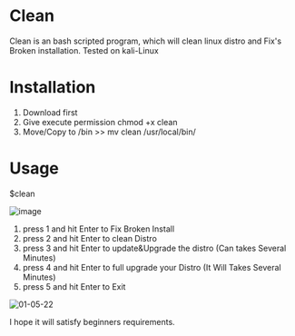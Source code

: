 # Clean
Clean is an bash scripted program, which will clean linux distro and Fix's Broken installation. 
Tested on kali-Linux

# Installation 

1. Download first
2. Give execute permission chmod +x clean
3. Move/Copy to /bin >> mv clean /usr/local/bin/

# Usage

$clean 

![image](https://user-images.githubusercontent.com/24763414/163619211-12528a80-34c4-485a-a758-10e4f2dff007.png)

1) press 1 and hit Enter to Fix Broken Install
2) press 2 and hit Enter to clean Distro
3) press 3 and hit Enter to update&Upgrade the distro (Can takes Several Minutes)
4) press 4 and hit Enter to full upgrade your Distro (It Will Takes Several Minutes)
5) press 5 and hit Enter to Exit

![01-05-22](https://user-images.githubusercontent.com/24763414/163622103-f8818dd2-1e2f-4a15-a9b1-88734cfabb34.gif)

I hope it will satisfy beginners requirements.
